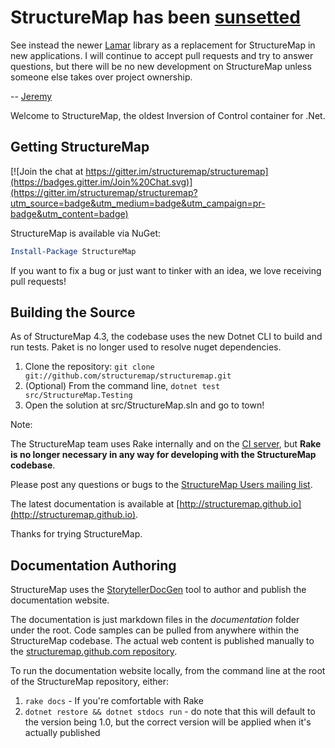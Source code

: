 # StructureMap has been [sunsetted](https://jeremydmiller.com/2018/01/29/sunsetting-structuremap/) 

See instead the newer [Lamar](https://github.com/jasperfx/lamar) library as a replacement for StructureMap in new applications. I will continue to accept pull requests and try to answer questions, but there will be no new development on StructureMap unless someone else takes over project ownership.

-- [Jeremy](http://twitter.com/jeremydmiller)


Welcome to StructureMap, the oldest Inversion of Control container for .Net. 

Getting StructureMap
--------------------

[![Join the chat at https://gitter.im/structuremap/structuremap](https://badges.gitter.im/Join%20Chat.svg)](https://gitter.im/structuremap/structuremap?utm_source=badge&utm_medium=badge&utm_campaign=pr-badge&utm_content=badge)

StructureMap is available via NuGet:

```PowerShell
Install-Package StructureMap
```


If you want to fix a bug or just want to tinker with an idea,
we love receiving pull requests!

Building the Source
-------------------

As of StructureMap 4.3, the codebase uses the new Dotnet CLI to build and run tests. Paket is no longer used
to resolve nuget dependencies.

1. Clone the repository: `git clone git://github.com/structuremap/structuremap.git`
1. (Optional) From the command line, `dotnet test src/StructureMap.Testing`
1. Open the solution at src/StructureMap.sln and go to town! 

Note:

The StructureMap team uses Rake internally and on the [CI server](http://build.fubu-project.org/project.html?projectId=StructureMap3), but **Rake is no longer necessary in any way for developing with the StructureMap codebase**. 

Please post any questions or bugs to the
[StructureMap Users mailing list](https://groups.google.com/forum/#!forum/structuremap-users).

The latest documentation is available at [http://structuremap.github.io](http://structuremap.github.io).

Thanks for trying StructureMap.


Documentation Authoring
-----------------------

StructureMap uses the [StorytellerDocGen](http://storyteller.github.io/documentation/docs/) tool to author and publish the documentation website. 

The documentation is just markdown files in the *documentation* folder under the root. Code samples can be pulled from anywhere within the StructureMap codebase.
The actual web content is published manually to the [structuremap.github.com repository](https://github.com/structuremap/structuremap.github.com).

To run the documentation website locally, from the command line at the root of the StructureMap repository, either:

1. `rake docs` - If you're comfortable with Rake
1. `dotnet restore && dotnet stdocs run` - do note that this will default to the version being 1.0, but the correct version will be applied when it's actually published


